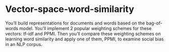 # Vector-space-word-similarity
You’ll build representations for documents and words based on the bag-of-words model. You’ll implement 2 popular weighting schemes for these vectors: tf-idf and PPMI. Then you’ll compare these weighting schemes on learning word similarity and apply one of them, PPMI, to examine social bias in an NLP corpus.
